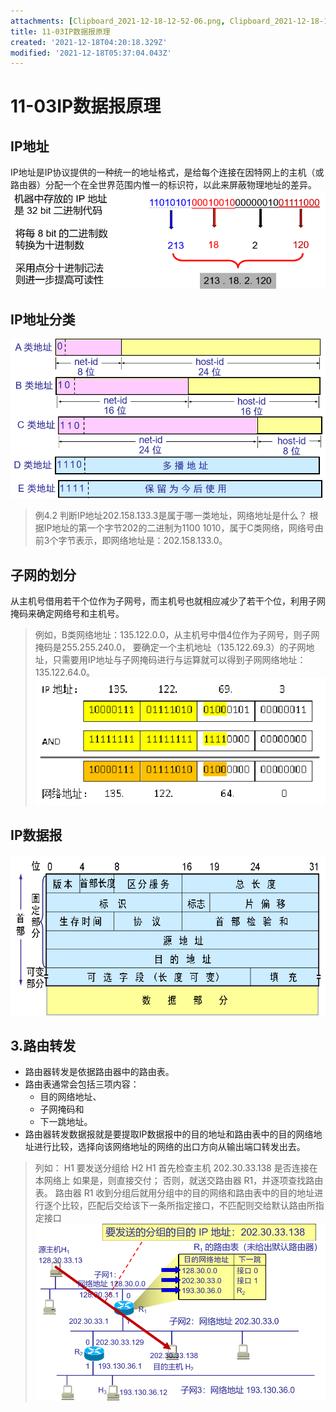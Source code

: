 ```yaml
---
attachments: [Clipboard_2021-12-18-12-52-06.png, Clipboard_2021-12-18-12-52-31.png, Clipboard_2021-12-18-12-52-56.png, Clipboard_2021-12-18-13-03-01.png, Clipboard_2021-12-18-13-03-06.png, Clipboard_2021-12-18-13-08-42.png, Clipboard_2021-12-18-13-26-32.png, Clipboard_2021-12-18-13-29-48.png, Clipboard_2021-12-18-13-37-00.png]
title: 11-03IP数据报原理
created: '2021-12-18T04:20:18.329Z'
modified: '2021-12-18T05:37:04.043Z'
---
```


# 11-03IP数据报原理
## IP地址
IP地址是IP协议提供的一种统一的地址格式，是给每个连接在因特网上的主机（或路由器）分配一个在全世界范围内惟一的标识符，以此来屏蔽物理地址的差异。
![](../attachments/Clipboard_2021-12-18-12-52-06.png)
## IP地址分类
![](../attachments/Clipboard_2021-12-18-12-52-31.png)
>例4.2 判断IP地址202.158.133.3是属于哪一类地址，网络地址是什么？
    根据IP地址的第一个字节202的二进制为1100 1010，属于C类网络，网络号由前3个字节表示，即网络地址是：202.158.133.0。
## 子网的划分
从主机号借用若干个位作为子网号，而主机号也就相应减少了若干个位，利用子网掩码来确定网络号和主机号。
>例如，B类网络地址：135.122.0.0，从主机号中借4位作为子网号，则子网掩码是255.255.240.0，
要确定一个主机地址（135.122.69.3）的子网地址，只需要用IP地址与子网掩码进行与运算就可以得到子网网络地址：135.122.64.0。
![](../attachments/Clipboard_2021-12-18-13-03-06.png)
## IP数据报
![](../attachments/Clipboard_2021-12-18-13-08-42.png)
## 3.路由转发
* 路由器转发是依据路由器中的路由表。
* 路由表通常会包括三项内容：
    + 目的网络地址、
    + 子网掩码和
    + 下一跳地址。
* 路由器转发数据报就是要提取IP数据报中的目的地址和路由表中的目的网络地址进行比较，选择向该网络地址的网络的出口方向从输出端口转发出去。
>列如：
>H1 要发送分组给 H2 
>H1 首先检查主机 202.30.33.138 是否连接在本网络上
>如果是，则直接交付；
>否则，就送交路由器 R1，并逐项查找路由表。
>路由器 R1 收到分组后就用分组中的目的网络和路由表中的目的地址进行逐个比较，匹配后交给该下一条所指定接口，不匹配则交给默认路由所指定接口
>![](../attachments/Clipboard_2021-12-18-13-37-00.png)
